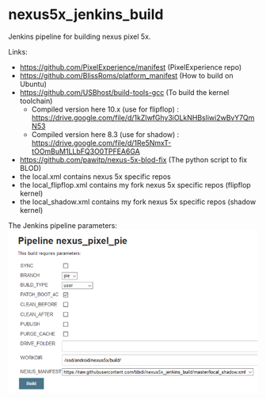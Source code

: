 # nexus5x_jenkins_build
Jenkins pipeline for building nexus pixel 5x.

Links:
  - https://github.com/PixelExperience/manifest (PixelExperience repo)
  - https://github.com/BlissRoms/platform_manifest (How to build on Ubuntu)
  - https://github.com/USBhost/build-tools-gcc (To build the kernel toolchain)
    - Compiled version here 10.x (use for flipflop) : 
      https://drive.google.com/file/d/1kZlwfGhy3iOLkNHBsliwi2wBvY7QmN53
    - Compiled version here 8.3 (use for shadow) : 
      https://drive.google.com/file/d/1Re5NmxT-tOOmBuM1LLbFQ3O0TPFEA6GA
  - https://github.com/pawitp/nexus-5x-blod-fix (The python script to fix BLOD)
  - the local.xml contains nexus 5x specific repos
  - the local_flipflop.xml contains my fork nexus 5x specific repos (flipflop kernel)
  - the local_shadow.xml contains my fork nexus 5x specific repos (shadow kernel)
  
  The Jenkins pipeline parameters:
  ![picture](jenkins.PNG)

 
